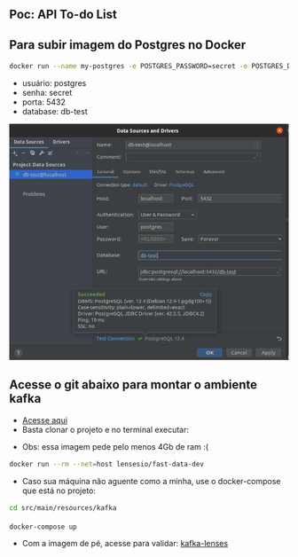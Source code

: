 ## Poc: API To-do List

## Para subir imagem do Postgres no Docker
```sh
docker run --name my-postgres -e POSTGRES_PASSWORD=secret -e POSTGRES_DB=db-test -p 5432:5432 -d postgres:12.4
```

- usuário: postgres
- senha: secret
- porta: 5432
- database: db-test

![alt text](src/main/resources/docs/config-db-local-postgres.png)

## Acesse o git abaixo para montar o ambiente kafka 
- [Acesse aqui](https://github.com/lensesio/fast-data-dev)
- Basta clonar o projeto e no terminal executar:
* Obs: essa imagem pede pelo menos 4Gb de ram :(
```sh
docker run --rm --net=host lensesio/fast-data-dev
```

- Caso sua máquina não aguente como a minha, use o docker-compose que está no projeto:
```sh
cd src/main/resources/kafka

docker-compose up
```

- Com a imagem de pé, acesse para validar: [kafka-lenses](http://127.0.0.1:3030/)
